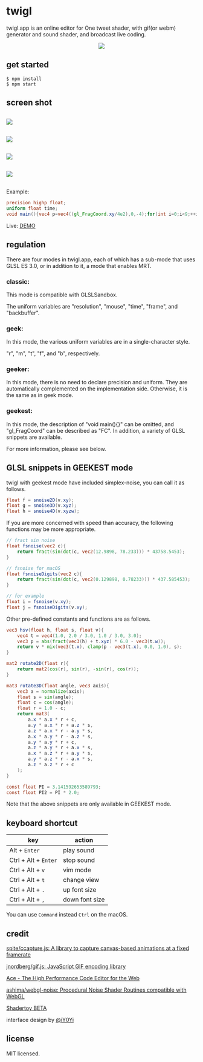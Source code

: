 
# twigl

twigl.app is an online editor for One tweet shader, with gif(or webm) generator and sound shader, and broadcast live coding.

<div style="width: 100%; text-align: center;">
    <img src="./resource/ogp.png" style="max-width: 100%;">
</div>

## get started

```
$ npm install
$ npm start
```

## screen shot

<div style="width: 100%; text-align: center;">
    <img src="./resource/capture-01.jpg" style="max-width: 100%; margin: 30px auto; display: block;">
    <img src="./resource/capture-02.jpg" style="max-width: 100%; margin: 30px auto; display: block;">
    <img src="./resource/capture-03.jpg" style="max-width: 100%; margin: 30px auto; display: block;">
    <img src="./resource/capture.gif" style="max-width: 100%; margin: 30px auto; display: block;">
</div>

Example:

```glsl
precision highp float;
uniform float time;
void main(){vec4 p=vec4((gl_FragCoord.xy/4e2),0,-4);for(int i=0;i<9;++i)p+=vec4(sin(-(p.x+time*.2))+atan(p.y*p.w),cos(-p.x)+atan(p.z*p.w),cos(-(p.x+sin(time*.8)))+atan(p.z*p.w),0);gl_FragColor=p;}
```

Live: <a href="https://bit.ly/3aBelvb" target="_blank">DEMO</a>

## regulation

There are four modes in twigl.app, each of which has a sub-mode that uses GLSL ES 3.0, or in addition to it, a mode that enables MRT.

### classic:

This mode is compatible with GLSLSandbox.

The uniform variables are "resolution", "mouse", "time", "frame", and "backbuffer".

### geek:

In this mode, the various uniform variables are in a single-character style.

"r", "m", "t", "f", and "b", respectively.

### geeker:

In this mode, there is no need to declare precision and uniform. They are automatically complemented on the implementation side. Otherwise, it is the same as in geek mode.

### geekest:

In this mode, the description of "void main(){}" can be omitted, and "gl_FragCoord" can be described as "FC". In addition, a variety of GLSL snippets are available.

For more information, please see below.


## GLSL snippets in GEEKEST mode

twigl with geekest mode have included simplex-noise, you can call it as follows.

```glsl
float f = snoise2D(v.xy);
float g = snoise3D(v.xyz);
float h = snoise4D(v.xyzw);
```

If you are more concerned with speed than accuracy, the following functions may be more appropriate.

```glsl
// fract sin noise
float fsnoise(vec2 c){
    return fract(sin(dot(c, vec2(12.9898, 78.233))) * 43758.5453);
}

// fsnoise for macOS
float fsnoiseDigits(vec2 c){
    return fract(sin(dot(c, vec2(0.129898, 0.78233))) * 437.585453);
}

// for example
float i = fsnoise(v.xy);
float j = fsnoiseDigits(v.xy);
```

Other pre-defined constants and functions are as follows.

```glsl
vec3 hsv(float h, float s, float v){
    vec4 t = vec4(1.0, 2.0 / 3.0, 1.0 / 3.0, 3.0);
    vec3 p = abs(fract(vec3(h) + t.xyz) * 6.0 - vec3(t.w));
    return v * mix(vec3(t.x), clamp(p - vec3(t.x), 0.0, 1.0), s);
}

mat2 rotate2D(float r){
    return mat2(cos(r), sin(r), -sin(r), cos(r));
}

mat3 rotate3D(float angle, vec3 axis){
    vec3 a = normalize(axis);
    float s = sin(angle);
    float c = cos(angle);
    float r = 1.0 - c;
    return mat3(
        a.x * a.x * r + c,
        a.y * a.x * r + a.z * s,
        a.z * a.x * r - a.y * s,
        a.x * a.y * r - a.z * s,
        a.y * a.y * r + c,
        a.z * a.y * r + a.x * s,
        a.x * a.z * r + a.y * s,
        a.y * a.z * r - a.x * s,
        a.z * a.z * r + c
    );
}

const float PI = 3.141592653589793;
const float PI2 = PI * 2.0;
```

Note that the above snippets are only available in GEEKEST mode.

## keyboard shortcut

| key                  | action         |
|----------------------|----------------|
| Alt + `Enter`        | play sound     |
| Ctrl + Alt + `Enter` | stop sound     |
| Ctrl + Alt + `v`     | vim mode       |
| Ctrl + Alt + `t`     | change view    |
| Ctrl + Alt + `.`     | up font size   |
| Ctrl + Alt + `,`     | down font size |

You can use `Command` instead `Ctrl` on the macOS.

## credit

[spite/ccapture\.js: A library to capture canvas\-based animations at a fixed framerate](https://github.com/spite/ccapture.js)

[jnordberg/gif\.js: JavaScript GIF encoding library](https://github.com/jnordberg/gif.js)

[Ace \- The High Performance Code Editor for the Web](https://ace.c9.io/)

[ashima/webgl\-noise: Procedural Noise Shader Routines compatible with WebGL](https://github.com/ashima/webgl-noise)

[Shadertoy BETA](https://www.shadertoy.com/)

interface design by [@iY0Yi](https://twitter.com/iY0Yi)

## license

MIT licensed.

